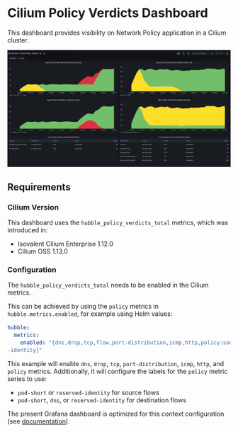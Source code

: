Cilium Policy Verdicts Dashboard
================================

This dashboard provides visibility on Network Policy application in a Cilium
cluster.

![Dashboard overview](./grafana_policy_verdicts.png)


## Requirements


### Cilium Version

This dashboard uses the `hubble_policy_verdicts_total` metrics, which was
introduced in:
- Isovalent Cilium Enterprise 1.12.0
- Cilium OSS 1.13.0


### Configuration

The `hubble_policy_verdicts_total` needs to be enabled in the Cilium metrics.

This can be achieved by using the `policy` metrics in `hubble.metrics.enabled`,
for example using Helm values:

```yaml
hubble:
  metrics:
    enabled: "{dns,drop,tcp,flow,port-distribution,icmp,http,policy:sourceContext=pod-short|reserved-identity;destinationContext=pod-short|dns|reserved
-identity}"
```

This example will enable `dns`, `drop`, `tcp`, `port-distribution`, `icmp`,
`http`, and `policy` metrics. Additionally, it will configure the labels for
the `policy` metric series to use:
- `pod-short` or `reserved-identity` for source flows
- `pod-short`, `dns`, or `reserved-identity` for destination flows

The present Grafana dashboard is optimized for this context configuration (see [documentation](https://docs.cilium.io/en/stable/operations/metrics/#context-options)).
